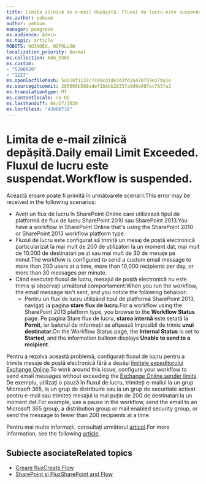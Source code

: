 ```yaml
---
title: Limita zilnică de e-mail depășită. Fluxul de lucru este suspendat.
ms.author: pebaum
author: pebaum
manager: pamgreen
ms.audience: Admin
ms.topic: article
ROBOTS: NOINDEX, NOFOLLOW
localization_priority: Normal
ms.collection: Adm_O365
ms.custom:
- "5200020"
- "1227"
ms.openlocfilehash: 5a510f1137c7c49cd1de3d3fd2a470759e37ba1e
ms.sourcegitcommit: 286000b588adef1bbbb28337a9d9e087ec783fa2
ms.translationtype: MT
ms.contentlocale: ro-RO
ms.lasthandoff: 04/27/2020
ms.locfileid: "43908716"
---
```

# <a name="daily-email-limit-exceeded-workflow-is-suspended"></a><span data-ttu-id="bc39d-103">Limita de e-mail zilnică depășită.</span><span class="sxs-lookup"><span data-stu-id="bc39d-103">Daily email Limit Exceeded.</span></span> <span data-ttu-id="bc39d-104">Fluxul de lucru este suspendat.</span><span class="sxs-lookup"><span data-stu-id="bc39d-104">Workflow is suspended.</span></span>

<span data-ttu-id="bc39d-105">Această eroare poate fi primită în următoarele scenarii:</span><span class="sxs-lookup"><span data-stu-id="bc39d-105">This error may be received in the following scenarios:</span></span>

- <span data-ttu-id="bc39d-106">Aveți un flux de lucru în SharePoint Online care utilizează tipul de platformă de flux de lucru SharePoint 2010 sau SharePoint 2013.</span><span class="sxs-lookup"><span data-stu-id="bc39d-106">You have a workflow in SharePoint Online that's using the SharePoint 2010 or SharePoint 2013 workflow platform type.</span></span>
- <span data-ttu-id="bc39d-107">Fluxul de lucru este configurat să trimită un mesaj de poștă electronică particularizat la mai mult de 200 de utilizatori la un moment dat, mai mult de 10.000 de destinatari pe zi sau mai mult de 30 de mesaje pe minut.</span><span class="sxs-lookup"><span data-stu-id="bc39d-107">The workflow is configured to send a custom email message to more than 200 users at a time, more than 10,000 recipients per day, or more than 30 messages per minute.</span></span>
- <span data-ttu-id="bc39d-108">Când executați fluxul de lucru, mesajul de poștă electronică nu este trimis și observați următorul comportament:</span><span class="sxs-lookup"><span data-stu-id="bc39d-108">When you run the workflow, the email message isn't sent, and you notice the following behavior:</span></span>
    - <span data-ttu-id="bc39d-109">Pentru un flux de lucru utilizând tipul de platformă SharePoint 2013, navigați la pagina **stare flux de lucru.**</span><span class="sxs-lookup"><span data-stu-id="bc39d-109">For a workflow using the SharePoint 2013 platform type, you browse to the **Workflow Status** page.</span></span> <span data-ttu-id="bc39d-110">Pe pagina Stare flux de lucru, **starea internă** este setată la **Pornit**, iar balonul de informații se afișează Imposibil de trimis **unui destinatar**.</span><span class="sxs-lookup"><span data-stu-id="bc39d-110">On the Workflow Status page, the **Internal Status** is set to **Started**, and the information balloon displays **Unable to send to a recipient**.</span></span>

<span data-ttu-id="bc39d-111">Pentru a rezolva această problemă, configurați fluxul de lucru pentru a trimite mesaje de poștă electronică fără a depăși [limitele expeditorului Exchange Online](https://docs.microsoft.com/office365/servicedescriptions/exchange-online-service-description/exchange-online-limits#recipientlimits).</span><span class="sxs-lookup"><span data-stu-id="bc39d-111">To work around this issue, configure your workflow to send email messages without exceeding the [Exchange Online sender limits](https://docs.microsoft.com/office365/servicedescriptions/exchange-online-service-description/exchange-online-limits#recipientlimits).</span></span> <span data-ttu-id="bc39d-112">De exemplu, utilizați o pauză în fluxul de lucru, trimiteți e-mailul la un grup Microsoft 365, la un grup de distribuire sau la un grup de securitate activat pentru e-mail sau trimiteți mesajul la mai puțin de 200 de destinatari la un moment dat.</span><span class="sxs-lookup"><span data-stu-id="bc39d-112">For example, use a pause in the workflow, send the email to an Microsoft 365 group, a distribution group or mail enabled security group, or send the message to fewer than 200 recipients at a time.</span></span>


<span data-ttu-id="bc39d-113">Pentru mai multe informații, consultați următorul [articol](https://support.microsoft.com/help/3150442/daily-email-limit-has-exceeded-and-your-workflow-has-been-suspended-or).</span><span class="sxs-lookup"><span data-stu-id="bc39d-113">For more information, see the following [article](https://support.microsoft.com/help/3150442/daily-email-limit-has-exceeded-and-your-workflow-has-been-suspended-or).</span></span>

## <a name="related-topics"></a><span data-ttu-id="bc39d-114">Subiecte asociate</span><span class="sxs-lookup"><span data-stu-id="bc39d-114">Related topics</span></span>
- [<span data-ttu-id="bc39d-115">Creare flux</span><span class="sxs-lookup"><span data-stu-id="bc39d-115">Create Flow</span></span>](https://support.office.com/article/Create-a-flow-for-a-list-or-library-in-SharePoint-Online-or-OneDrive-for-Business-a9c3e03b-0654-46af-a254-20252e580d01) 
- [<span data-ttu-id="bc39d-116">SharePoint și Flux</span><span class="sxs-lookup"><span data-stu-id="bc39d-116">SharePoint and Flow</span></span>](https://flow.microsoft.com/blog/sharepoint-and-flow/) 